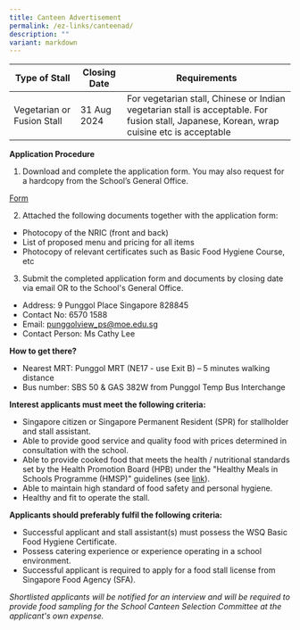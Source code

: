 ```yaml
---
title: Canteen Advertisement
permalink: /ez-links/canteenad/
description: ""
variant: markdown
---
```

| Type of Stall | Closing Date | Requirements |
| -------- | -------- | -------- |
| Vegetarian or Fusion Stall     | 31 Aug 2024     | For vegetarian stall, Chinese or Indian vegetarian stall is acceptable. For fusion stall, Japanese, Korean, wrap cuisine etc is acceptable


**Application Procedure**

1. Download and complete the application form. You may also request for a hardcopy from the School’s General Office.
 
[Form](https://www.punggolviewpri.moe.edu.sg/files/application%20for%20canteen%20stall%20in%20existing%20school.pdf)

2. Attached the following documents together with the application form:
* Photocopy of the NRIC (front and back)
* List of proposed menu and pricing for all items
* Photocopy of relevant certificates such as Basic Food Hygiene Course, etc

3. Submit the completed application form and documents by closing date via email OR to the School's General Office.

* Address: 9 Punggol Place Singapore 828845
* Contact No: 6570 1588
* Email: punggolview_ps@moe.edu.sg
* Contact Person: Ms Cathy Lee 

**How to get there?**
* Nearest MRT: Punggol MRT (NE17 - use Exit B) – 5 minutes walking distance
* Bus number: SBS 50 &amp; GAS 382W from Punggol Temp Bus Interchange

**Interest applicants must meet the following criteria:**
* Singapore citizen or Singapore Permanent Resident (SPR) for stallholder and stall assistant.
* Able to provide good service and quality food with prices determined in consultation with the school.
* Able to provide cooked food that meets the health / nutritional standards set by the Health Promotion Board (HPB) under the "Healthy Meals in Schools Programme (HMSP)" guidelines (see [link](https://www.hpb.gov.sg/schools/school-programmes/healthy-meals-in-schools-programme)).
* Able to maintain high standard of food safety and personal hygiene.
* Healthy and fit to operate the stall.


**Applicants should preferably fulfil the following criteria:**
* Successful applicant and stall assistant(s) must possess the WSQ Basic Food Hygiene Certificate.
* Possess catering experience or experience operating in a school environment.
* Successful applicant is required to apply for a food stall license from Singapore Food Agency (SFA).


*Shortlisted applicants will be notified for an interview and will be required to provide food sampling for the School Canteen Selection Committee at the applicant's own expense.*<p></p>